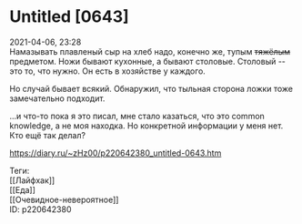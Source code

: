 Untitled [0643]
================

   
 2021-04-06, 23:28   
  Намазывать плавленый сыр на хлеб надо, конечно же, тупым  ~~тяжёлым~~  предметом. Ножи бывают кухонные, а бывают столовые. Столовый -- это то, что нужно. Он есть в хозяйстве у каждого.   
   
 Но случай бывает всякий. Обнаружил, что тыльная сторона ложки тоже замечательно подходит.   
   
 ...и что-то пока я это писал, мне стало казаться, что это common knowledge, а не моя находка. Но конкретной информации у меня нет. Кто ещё так делал?   
    
 <https://diary.ru/~zHz00/p220642380_untitled-0643.htm>   
   
 Теги:   
 [[Лайфхак]]   
 [[Еда]]   
 [[Очевидное-невероятное]]   
 ID: p220642380